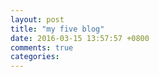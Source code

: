 ```yaml
---
layout: post
title: "my five blog"
date: 2016-03-15 13:57:57 +0800
comments: true
categories: 
---
```

